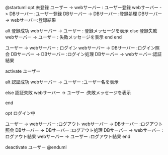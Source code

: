 @startuml
opt 未登録
ユーザー -> webサーバー : ユーザー登録
webサーバー -> DBサーバー :ユーザー登録
DBサーバー -> DBサーバー :登録処理
DBサーバー -> webサーバー:登録結果

 alt 登録成功
   webサーバー -> ユーザー : 登録メッセージを表示
 else 登録失敗
   webサーバー -> ユーザー : 失敗メッセージを表示
 end
end


ユーザー -> webサーバー : ログイン
webサーバー -> DBサーバー :ログイン照会
DBサーバー -> DBサーバー :ログイン処理
DBサーバー -> webサーバー:認証結果

activate ユーザー

alt 認証成功
webサーバー -> ユーザー :ユーザー名を表示

else 認証失敗
webサーバー -> ユーザー :失敗メッセージを表示

end

opt ログイン中

ユーザー -> webサーバー :ログアウト
webサーバー -> DBサーバー :ログアウト照会
DBサーバー -> DBサーバー :ログアウト処理
DBサーバー -> webサーバー :ログアウト結果
webサーバー -> ユーザー :ログアウト結果
end

deactivate ユーザー
@enduml
